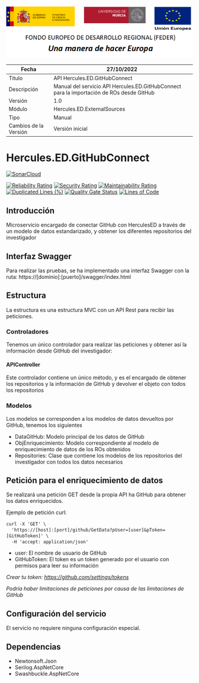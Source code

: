 ![](../../../Docs/media/CabeceraDocumentosMD.png)

| Fecha         | 27/10/2022                                                  |
| ------------- | ------------------------------------------------------------ |
|Titulo|API Hercules.ED.GitHubConnect| 
|Descripción|Manual del servicio API Hercules.ED.GitHubConnect para la importación de ROs desde GitHub|
|Versión|1.0|
|Módulo|Hercules.ED.ExternalSources|
|Tipo|Manual|
|Cambios de la Versión| Versión inicial|

# Hercules.ED.GitHubConnect

[![SonarCloud](https://sonarcloud.io/images/project_badges/sonarcloud-white.svg)](https://sonarcloud.io/summary/new_code?id=Hercules.ED.GitHubConnect)

[![Reliability Rating](https://sonarcloud.io/api/project_badges/measure?project=Hercules.ED.GitHubConnect&metric=reliability_rating)](https://sonarcloud.io/summary/new_code?id=Hercules.ED.GitHubConnect)
[![Security Rating](https://sonarcloud.io/api/project_badges/measure?project=Hercules.ED.GitHubConnect&metric=security_rating)](https://sonarcloud.io/summary/new_code?id=Hercules.ED.GitHubConnect)
[![Maintainability Rating](https://sonarcloud.io/api/project_badges/measure?project=Hercules.ED.GitHubConnect&metric=sqale_rating)](https://sonarcloud.io/summary/new_code?id=Hercules.ED.GitHubConnect)
[![Duplicated Lines (%)](https://sonarcloud.io/api/project_badges/measure?project=Hercules.ED.GitHubConnect&metric=duplicated_lines_density)](https://sonarcloud.io/summary/new_code?id=Hercules.ED.GitHubConnect)
[![Quality Gate Status](https://sonarcloud.io/api/project_badges/measure?project=Hercules.ED.GitHubConnect&metric=alert_status)](https://sonarcloud.io/summary/new_code?id=Hercules.ED.GitHubConnect)
[![Lines of Code](https://sonarcloud.io/api/project_badges/measure?project=Hercules.ED.GitHubConnect&metric=ncloc)](https://sonarcloud.io/summary/new_code?id=Hercules.ED.GitHubConnect)

## Introducción
Microservicio encargado de conectar GitHub con HerculesED a través de un modelo de datos estandarizado, y obtener los diferentes repositorios del investigador

## Interfaz Swagger
Para realizar las pruebas, se ha implementado una interfaz Swagger con la ruta: https://[dominio]:[puerto]/swagger/index.html

## Estructura
La estructura es una estructura MVC con un API Rest para recibir las peticiones. 


### Controladores
Tenemos un único controlador para realizar las peticiones y obtener así la información desde GitHub del investigador:

#### APIController
Este controlador contiene un único método, y es el encargado de obtener los repositorios y la información de GitHub y devolver el objeto con todos los repositorios


### Modelos
Los modelos se corresponden a los modelos de datos devueltos por GitHub, tenemos los siguientes
- DataGitHub: Modelo principal de los datos de GitHub
- ObjEnriquecimiento: Modelo correspondiente al modelo de enriquecimiento de datos de los ROs obtenidos
- Repositories: Clase que contiene los modelos de los repositorios del investigador con todos los datos necesarios

## Petición para el enriquecimiento de datos
Se realizará una petición GET desde la propia API ha GitHub para obtener los datos enriquecidos.

Ejemplo de petición curl:
```
curl -X 'GET' \
  'https://[host]:[port]/github/GetData?pUser=[user]&pToken=[GitHubToken]' \
  -H 'accept: application/json'
```
- user: El nombre de usuario de GitHub
- GitHubToken: El token es un token generado por el usuario con permisos para leer su información

*Crear tu token: https://github.com/settings/tokens*

*Podría haber limitaciones de peticiones por causa de las limitaciones de GitHub*

## Configuración del servicio
El servicio no requiere ninguna configuración especial.

## Dependencias
- Newtonsoft.Json
- Serilog.AspNetCore
- Swashbuckle.AspNetCore
